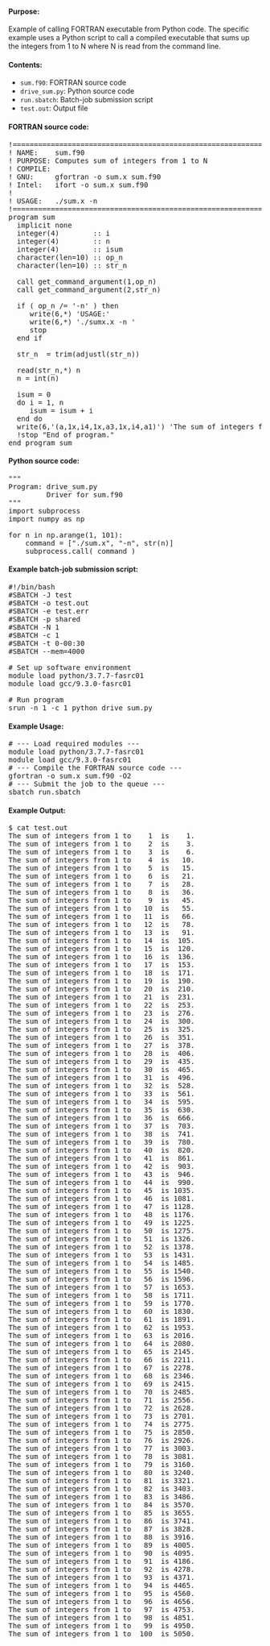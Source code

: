 #### Purpose:

Example of calling FORTRAN executable from Python code. The specific example uses a Python script to call a compiled executable that sums up the integers from 1 to N where N is read from the command line.

#### Contents:

* <code>sum.f90</code>: FORTRAN source code
* <code>drive_sum.py</code>: Python source code
* <code>run.sbatch</code>: Batch-job submission script
* <code>test.out</code>: Output file

#### FORTRAN source code:

<pre>
!===========================================================
! NAME:    sum.f90
! PURPOSE: Computes sum of integers from 1 to N
! COMPILE:
! GNU:     gfortran -o sum.x sum.f90
! Intel:   ifort -o sum.x sum.f90
!
! USAGE:   ./sum.x -n <N>
!===========================================================
program sum
  implicit none
  integer(4)        :: i
  integer(4)        :: n
  integer(4)        :: isum
  character(len=10) :: op_n
  character(len=10) :: str_n

  call get_command_argument(1,op_n)
  call get_command_argument(2,str_n)

  if ( op_n /= '-n' ) then
     write(6,*) 'USAGE:'
     write(6,*) './sumx.x -n <N>'
     stop
  end if

  str_n  = trim(adjustl(str_n))

  read(str_n,*) n
  n = int(n)

  isum = 0
  do i = 1, n
     isum = isum + i
  end do
  write(6,'(a,1x,i4,1x,a3,1x,i4,a1)') 'The sum of integers from 1 to', n, 'is', isum, '.'
  !stop "End of program."
end program sum
</pre>

#### Python source code:

<pre>
"""
Program: drive_sum.py
         Driver for sum.f90
"""
import subprocess
import numpy as np

for n in np.arange(1, 101):
    command = ["./sum.x", "-n", str(n)]
    subprocess.call( command )
</pre>

#### Example batch-job submission script:

<pre>
#!/bin/bash
#SBATCH -J test
#SBATCH -o test.out
#SBATCH -e test.err
#SBATCH -p shared
#SBATCH -N 1
#SBATCH -c 1
#SBATCH -t 0-00:30
#SBATCH --mem=4000

# Set up software environment
module load python/3.7.7-fasrc01
module load gcc/9.3.0-fasrc01

# Run program
srun -n 1 -c 1 python drive_sum.py
</pre>

#### Example Usage:

<pre>
# --- Load required modules ---
module load python/3.7.7-fasrc01
module load gcc/9.3.0-fasrc01
# --- Compile the FORTRAN source code ---
gfortran -o sum.x sum.f90 -O2
# --- Submit the job to the queue ---
sbatch run.sbatch
</pre>

#### Example Output:

<pre>
$ cat test.out
The sum of integers from 1 to    1  is    1.
The sum of integers from 1 to    2  is    3.
The sum of integers from 1 to    3  is    6.
The sum of integers from 1 to    4  is   10.
The sum of integers from 1 to    5  is   15.
The sum of integers from 1 to    6  is   21.
The sum of integers from 1 to    7  is   28.
The sum of integers from 1 to    8  is   36.
The sum of integers from 1 to    9  is   45.
The sum of integers from 1 to   10  is   55.
The sum of integers from 1 to   11  is   66.
The sum of integers from 1 to   12  is   78.
The sum of integers from 1 to   13  is   91.
The sum of integers from 1 to   14  is  105.
The sum of integers from 1 to   15  is  120.
The sum of integers from 1 to   16  is  136.
The sum of integers from 1 to   17  is  153.
The sum of integers from 1 to   18  is  171.
The sum of integers from 1 to   19  is  190.
The sum of integers from 1 to   20  is  210.
The sum of integers from 1 to   21  is  231.
The sum of integers from 1 to   22  is  253.
The sum of integers from 1 to   23  is  276.
The sum of integers from 1 to   24  is  300.
The sum of integers from 1 to   25  is  325.
The sum of integers from 1 to   26  is  351.
The sum of integers from 1 to   27  is  378.
The sum of integers from 1 to   28  is  406.
The sum of integers from 1 to   29  is  435.
The sum of integers from 1 to   30  is  465.
The sum of integers from 1 to   31  is  496.
The sum of integers from 1 to   32  is  528.
The sum of integers from 1 to   33  is  561.
The sum of integers from 1 to   34  is  595.
The sum of integers from 1 to   35  is  630.
The sum of integers from 1 to   36  is  666.
The sum of integers from 1 to   37  is  703.
The sum of integers from 1 to   38  is  741.
The sum of integers from 1 to   39  is  780.
The sum of integers from 1 to   40  is  820.
The sum of integers from 1 to   41  is  861.
The sum of integers from 1 to   42  is  903.
The sum of integers from 1 to   43  is  946.
The sum of integers from 1 to   44  is  990.
The sum of integers from 1 to   45  is 1035.
The sum of integers from 1 to   46  is 1081.
The sum of integers from 1 to   47  is 1128.
The sum of integers from 1 to   48  is 1176.
The sum of integers from 1 to   49  is 1225.
The sum of integers from 1 to   50  is 1275.
The sum of integers from 1 to   51  is 1326.
The sum of integers from 1 to   52  is 1378.
The sum of integers from 1 to   53  is 1431.
The sum of integers from 1 to   54  is 1485.
The sum of integers from 1 to   55  is 1540.
The sum of integers from 1 to   56  is 1596.
The sum of integers from 1 to   57  is 1653.
The sum of integers from 1 to   58  is 1711.
The sum of integers from 1 to   59  is 1770.
The sum of integers from 1 to   60  is 1830.
The sum of integers from 1 to   61  is 1891.
The sum of integers from 1 to   62  is 1953.
The sum of integers from 1 to   63  is 2016.
The sum of integers from 1 to   64  is 2080.
The sum of integers from 1 to   65  is 2145.
The sum of integers from 1 to   66  is 2211.
The sum of integers from 1 to   67  is 2278.
The sum of integers from 1 to   68  is 2346.
The sum of integers from 1 to   69  is 2415.
The sum of integers from 1 to   70  is 2485.
The sum of integers from 1 to   71  is 2556.
The sum of integers from 1 to   72  is 2628.
The sum of integers from 1 to   73  is 2701.
The sum of integers from 1 to   74  is 2775.
The sum of integers from 1 to   75  is 2850.
The sum of integers from 1 to   76  is 2926.
The sum of integers from 1 to   77  is 3003.
The sum of integers from 1 to   78  is 3081.
The sum of integers from 1 to   79  is 3160.
The sum of integers from 1 to   80  is 3240.
The sum of integers from 1 to   81  is 3321.
The sum of integers from 1 to   82  is 3403.
The sum of integers from 1 to   83  is 3486.
The sum of integers from 1 to   84  is 3570.
The sum of integers from 1 to   85  is 3655.
The sum of integers from 1 to   86  is 3741.
The sum of integers from 1 to   87  is 3828.
The sum of integers from 1 to   88  is 3916.
The sum of integers from 1 to   89  is 4005.
The sum of integers from 1 to   90  is 4095.
The sum of integers from 1 to   91  is 4186.
The sum of integers from 1 to   92  is 4278.
The sum of integers from 1 to   93  is 4371.
The sum of integers from 1 to   94  is 4465.
The sum of integers from 1 to   95  is 4560.
The sum of integers from 1 to   96  is 4656.
The sum of integers from 1 to   97  is 4753.
The sum of integers from 1 to   98  is 4851.
The sum of integers from 1 to   99  is 4950.
The sum of integers from 1 to  100  is 5050.
</pre>